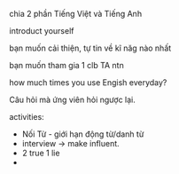 chia 2 phần Tiếng Việt và Tiếng Anh

introduct yourself

bạn muốn cải thiện, tự tin về kĩ năg nào nhất

bạn muốn tham gia 1 clb TA ntn

how much times you use Engish everyday?


Câu hỏi mà ứng viên hỏi ngược lại.

activities: 

+ Nối Từ - giới hạn động từ/danh từ
+ interview -> make influent. 
+ 2 true 1 lie
+ 
